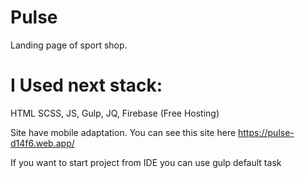 # Pulse
Landing page of sport shop.

# I Used next stack: 
HTML 
SCSS,
JS,
Gulp,
JQ,
Firebase (Free Hosting)

Site have mobile adaptation. You can see this site here 
https://pulse-d14f6.web.app/

If you want to start project from IDE you can use gulp default task
